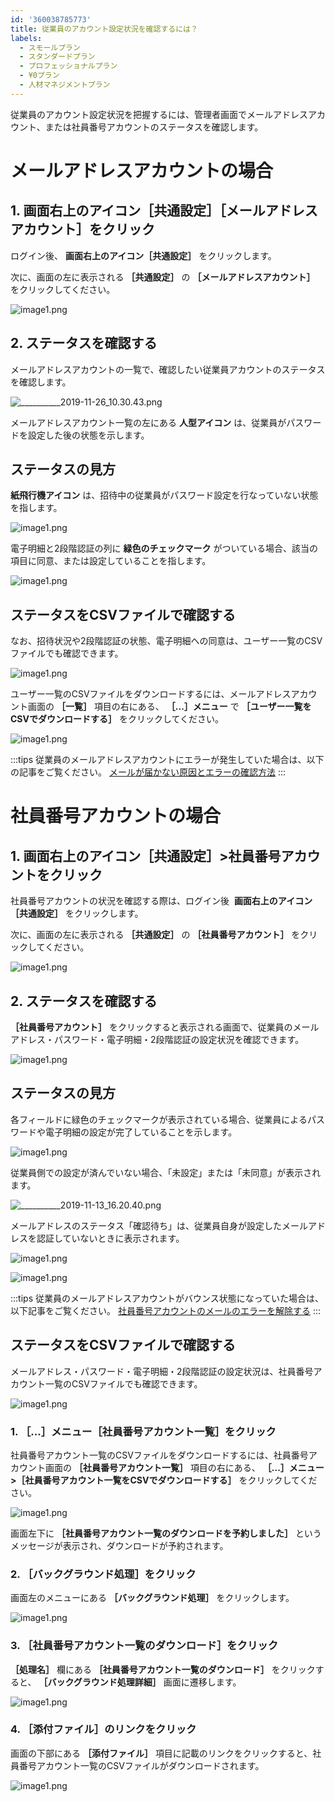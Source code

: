 ```yaml
---
id: '360038785773'
title: 従業員のアカウント設定状況を確認するには？
labels:
  - スモールプラン
  - スタンダードプラン
  - プロフェッショナルプラン
  - ¥0プラン
  - 人材マネジメントプラン
---
```

従業員のアカウント設定状況を把握するには、管理者画面でメールアドレスアカウント、または社員番号アカウントのステータスを確認します。

# メールアドレスアカウントの場合

## 1\. 画面右上のアイコン［共通設定］［メールアドレスアカウント］をクリック

ログイン後、 **画面右上のアイコン［共通設定］** をクリックします。

次に、画面の左に表示される **［共通設定］** の **［メールアドレスアカウント］** をクリックしてください。

![image1.png](./00_image1.png)

## 2\. ステータスを確認する

メールアドレスアカウントの一覧で、確認したい従業員アカウントのステータスを確認します。

![__________2019-11-26_10.30.43.png](./__________2019-11-26_10.30.43.png)

メールアドレスアカウント一覧の左にある **人型アイコン** は、従業員がパスワードを設定した後の状態を示します。

## ステータスの見方

**紙飛行機アイコン** は、招待中の従業員がパスワード設定を行なっていない状態を指します。

![image1.png](./01_image1.png)

電子明細と2段階認証の列に **緑色のチェックマーク** がついている場合、該当の項目に同意、または設定していることを指します。

![image1.png](./02_image1.png)

## ステータスをCSVファイルで確認する

なお、招待状況や2段階認証の状態、電子明細への同意は、ユーザー一覧のCSVファイルでも確認できます。

![image1.png](./03_image1.png)

ユーザー一覧のCSVファイルをダウンロードするには、メールアドレスアカウント画面の **［一覧］** 項目の右にある、 **［...］メニュー**  で **［ユーザー一覧をCSVでダウンロードする］** をクリックしてください。

![image1.png](./04_image1.png)

:::tips
従業員のメールアドレスアカウントにエラーが発生していた場合は、以下の記事をご覧ください。
[メールが届かない原因とエラーの確認方法](https://knowledge.smarthr.jp/hc/ja/articles/360026264593)
:::

# 社員番号アカウントの場合

## 1\. 画面右上のアイコン［共通設定］>社員番号アカウントをクリック

社員番号アカウントの状況を確認する際は、ログイン後  **画面右上のアイコン［共通設定］** をクリックします。

次に、画面の左に表示される **［共通設定］** の **［社員番号アカウント］** をクリックしてください。

![image1.png](./05_image1.png)

## 2\. ステータスを確認する

 **［社員番号アカウント］** をクリックすると表示される画面で、従業員のメールアドレス・パスワード・電子明細・2段階認証の設定状況を確認できます。

![image1.png](./06_image1.png) 

## ステータスの見方

各フィールドに緑色のチェックマークが表示されている場合、従業員によるパスワードや電子明細の設定が完了していることを示します。

![image1.png](./07_image1.png)

従業員側での設定が済んでいない場合、「未設定」または「未同意」が表示されます。

![__________2019-11-13_16.20.40.png](./__________2019-11-13_16.20.40.png)

メールアドレスのステータス「確認待ち」は、従業員自身が設定したメールアドレスを認証していないときに表示されます。

![image1.png](./08_image1.png)

![image1.png](./09_image1.png)

:::tips
従業員のメールアドレスアカウントがバウンス状態になっていた場合は、以下記事をご覧ください。
[社員番号アカウントのメールのエラーを解除する](https://knowledge.smarthr.jp/hc/ja/articles/360036957333)
:::

## ステータスをCSVファイルで確認する

メールアドレス・パスワード・電子明細・2段階認証の設定状況は、社員番号アカウント一覧のCSVファイルでも確認できます。

![image1.png](./10_image1.png)

### 1\. ［...］メニュー［社員番号アカウント一覧］をクリック

社員番号アカウント一覧のCSVファイルをダウンロードするには、社員番号アカウント画面の **［社員番号アカウント一覧］** 項目の右にある、 **［...］メニュー >［社員番号アカウント一覧をCSVでダウンロードする］** をクリックしてください。

![image1.png](./11_image1.png)

画面左下に **［社員番号アカウント一覧のダウンロードを予約しました］** というメッセージが表示され、ダウンロードが予約されます。

### 2\. ［バックグラウンド処理］をクリック

画面左のメニューにある **［バックグラウンド処理］** をクリックします。

![image1.png](./12_image1.png)

### 3\. ［社員番号アカウント一覧のダウンロード］をクリック

 **［処理名］** 欄にある **［社員番号アカウント一覧のダウンロード］** をクリックすると、 **［バックグラウンド処理詳細］** 画面に遷移します。

![image1.png](./13_image1.png)

### 4\. ［添付ファイル］のリンクをクリック

画面の下部にある **［添付ファイル］** 項目に記載のリンクをクリックすると、社員番号アカウント一覧のCSVファイルがダウンロードされます。

![image1.png](./14_image1.png)
